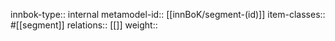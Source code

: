innbok-type:: internal
metamodel-id:: [[innBoK/segment-(id)]]
item-classes:: #[[segment]]
relations:: [[]]
weight:: 


